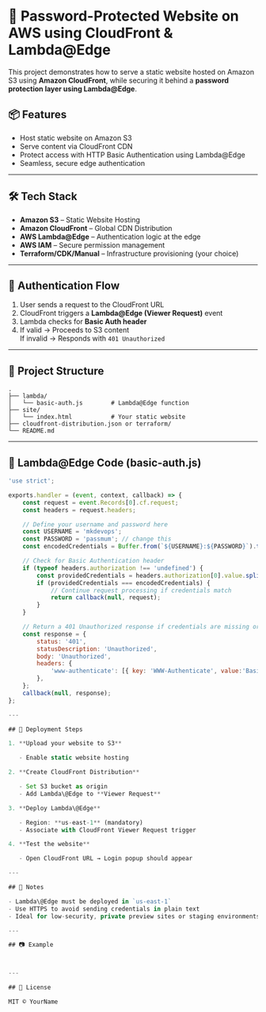 # 🔐 Password-Protected Website on AWS using CloudFront & Lambda\@Edge

This project demonstrates how to serve a static website hosted on Amazon S3 using **Amazon CloudFront**, while securing it behind a **password protection layer using Lambda\@Edge**.

## 📦 Features

- Host static website on Amazon S3
- Serve content via CloudFront CDN
- Protect access with HTTP Basic Authentication using Lambda\@Edge
- Seamless, secure edge authentication

---

## 🛠️ Tech Stack

- **Amazon S3** – Static Website Hosting
- **Amazon CloudFront** – Global CDN Distribution
- **AWS Lambda\@Edge** – Authentication logic at the edge
- **AWS IAM** – Secure permission management
- **Terraform/CDK/Manual** – Infrastructure provisioning (your choice)

---

## 🔐 Authentication Flow

1. User sends a request to the CloudFront URL
2. CloudFront triggers a **Lambda\@Edge (Viewer Request)** event
3. Lambda checks for **Basic Auth header**
4. If valid → Proceeds to S3 content\
   If invalid → Responds with `401 Unauthorized`

---

## 📁 Project Structure

```
.
├── lambda/
│   └── basic-auth.js        # Lambda@Edge function
├── site/
│   └── index.html           # Your static website
├── cloudfront-distribution.json or terraform/
└── README.md
```

---

## 🧪 Lambda\@Edge Code (basic-auth.js)

```javascript
'use strict';

exports.handler = (event, context, callback) => {
    const request = event.Records[0].cf.request;
    const headers = request.headers;

    // Define your username and password here
    const USERNAME = 'mkdevops';
    const PASSWORD = 'passmum'; // change this
    const encodedCredentials = Buffer.from(`${USERNAME}:${PASSWORD}`).toString('base64');

    // Check for Basic Authentication header
    if (typeof headers.authorization !== 'undefined') {
        const providedCredentials = headers.authorization[0].value.split(' ')[1];
        if (providedCredentials === encodedCredentials) {
            // Continue request processing if credentials match
            return callback(null, request);
        }
    }

    // Return a 401 Unauthorized response if credentials are missing or don't match
    const response = {
        status: '401',
        statusDescription: 'Unauthorized',
        body: 'Unauthorized',
        headers: {
            'www-authenticate': [{ key: 'WWW-Authenticate', value:'Basic' }]
        },
    };
    callback(null, response);
};

---

## 🚀 Deployment Steps

1. **Upload your website to S3**

   - Enable static website hosting

2. **Create CloudFront Distribution**

   - Set S3 bucket as origin
   - Add Lambda\@Edge to **Viewer Request**

3. **Deploy Lambda\@Edge**

   - Region: **us-east-1** (mandatory)
   - Associate with CloudFront Viewer Request trigger

4. **Test the website**

   - Open CloudFront URL → Login popup should appear

---

## 📝 Notes

- Lambda\@Edge must be deployed in `us-east-1`
- Use HTTPS to avoid sending credentials in plain text
- Ideal for low-security, private preview sites or staging environments

---

## 📷 Example



---

## 📄 License

MIT © YourName

